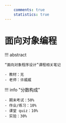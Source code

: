 ```yaml
---
    comments: true
    statistics: true
---
```


# 面向对象编程

!!! abstract

    “面向对象程序设计”课程相关笔记

    - 教材：无
    - 老师：许威威

!!! info "分数构成"

    - 期末考试：50%
    - 作业/练习：10%
    - 课堂 quiz：10%
    - 实验：30%














